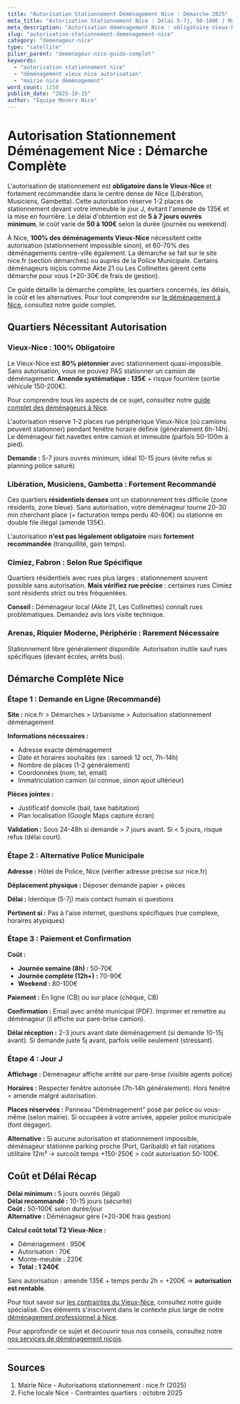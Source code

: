 ```yaml
---
title: "Autorisation Stationnement Déménagement Nice : Démarche 2025"
meta_title: "Autorisation Stationnement Nice : Délai 5-7j, 50-100€ | Mairie"
meta_description: "Autorisation déménagement Nice : obligatoire Vieux-Nice, recommandée centre. Délai 5-7j, coût 50-100€. Démarche nice.fr. Amende 135€ sans. Guide."
slug: "autorisation-stationnement-demenagement-nice"
category: "demenageur-nice"
type: "satellite"
pilier_parent: "demenageur-nice-guide-complet"
keywords:
  - "autorisation stationnement nice"
  - "déménagement vieux nice autorisation"
  - "mairie nice déménagement"
word_count: 1150
publish_date: "2025-10-15"
author: "Équipe Moverz Nice"
---
```


# Autorisation Stationnement Déménagement Nice : Démarche Complète

L'autorisation de stationnement est **obligatoire dans le Vieux-Nice** et fortement recommandée dans le centre dense de Nice (Libération, Musiciens, Gambetta). Cette autorisation réserve 1-2 places de stationnement devant votre immeuble le jour J, évitant l'amende de 135€ et la mise en fourrière. Le délai d'obtention est de **5 à 7 jours ouvrés minimum**, le coût varie de **50 à 100€** selon la durée (journée ou weekend).

À Nice, **100% des déménagements Vieux-Nice** nécessitent cette autorisation (stationnement impossible sinon), et 60-70% des déménagements centre-ville également. La démarche se fait sur le site nice.fr (section démarches) ou auprès de la Police Municipale. Certains déménageurs niçois comme Akte 21 ou Les Collinettes gèrent cette démarche pour vous (+20-30€ de frais de gestion).

Ce guide détaille la démarche complète, les quartiers concernés, les délais, le coût et les alternatives. Pour tout comprendre sur [le déménagement à Nice](/blog/demenageur/demenageur-nice-guide-complet), consultez notre guide complet.

## Quartiers Nécessitant Autorisation

### Vieux-Nice : 100% Obligatoire

Le Vieux-Nice est **80% piétonnier** avec stationnement quasi-impossible. Sans autorisation, vous ne pouvez PAS stationner un camion de déménagement. **Amende systématique : 135€** + risque fourrière (sortie véhicule 150-200€).

Pour comprendre tous les aspects de ce sujet, consultez notre [guide complet des déménageurs à Nice](/blog/demenageur/demenageur-nice-guide-complet).


L'autorisation réserve 1-2 places rue périphérique Vieux-Nice (où camions peuvent stationner) pendant fenêtre horaire définie (généralement 6h-14h). Le déménageur fait navettes entre camion et immeuble (parfois 50-100m à pied).

**Demande :** 5-7 jours ouvrés minimum, idéal 10-15 jours (évite refus si planning police saturé)

### Libération, Musiciens, Gambetta : Fortement Recommandé

Ces quartiers **résidentiels denses** ont un stationnement très difficile (zone résidents, zone bleue). Sans autorisation, votre déménageur tourne 20-30 min cherchant place (+ facturation temps perdu 40-80€) ou stationne en double file illégal (amende 135€).

L'autorisation **n'est pas légalement obligatoire** mais **fortement recommandée** (tranquillité, gain temps).

### Cimiez, Fabron : Selon Rue Spécifique

Quartiers résidentiels avec rues plus larges : stationnement souvent possible sans autorisation. **Mais vérifiez rue précise** : certaines rues Cimiez sont résidents strict ou très fréquentées.

**Conseil :** Déménageur local (Akte 21, Les Collinettes) connaît rues problématiques. Demandez avis lors visite technique.

### Arenas, Riquier Moderne, Périphérie : Rarement Nécessaire

Stationnement libre généralement disponible. Autorisation inutile sauf rues spécifiques (devant écoles, arrêts bus).

## Démarche Complète Nice

### Étape 1 : Demande en Ligne (Recommandé)

**Site :** nice.fr > Démarches > Urbanisme > Autorisation stationnement déménagement

**Informations nécessaires :**
- Adresse exacte déménagement
- Date et horaires souhaités (ex : samedi 12 oct, 7h-14h)
- Nombre de places (1-2 généralement)
- Coordonnées (nom, tel, email)
- Immatriculation camion (si connue, sinon ajout ultérieur)

**Pièces jointes :**
- Justificatif domicile (bail, taxe habitation)
- Plan localisation (Google Maps capture écran)

**Validation :** Sous 24-48h si demande > 7 jours avant. Si < 5 jours, risque refus (délai court).

### Étape 2 : Alternative Police Municipale

**Adresse :** Hôtel de Police, Nice (vérifier adresse précise sur nice.fr)

**Déplacement physique :** Déposer demande papier + pièces

**Délai :** Identique (5-7j) mais contact humain si questions

**Pertinent si :** Pas à l'aise internet, questions spécifiques (rue complexe, horaires atypiques)

### Étape 3 : Paiement et Confirmation

**Coût :**
- **Journée semaine (8h) :** 50-70€
- **Journée complète (12h+) :** 70-90€
- **Weekend :** 80-100€

**Paiement :** En ligne (CB) ou sur place (chèque, CB)

**Confirmation :** Email avec arrêté municipal (PDF). Imprimer et remettre au déménageur (il affiche sur pare-brise camion).

**Délai réception :** 2-3 jours avant date déménagement (si demande 10-15j avant). Si demande juste 5j avant, parfois veille seulement (stressant).

### Étape 4 : Jour J

**Affichage :** Déménageur affiche arrêté sur pare-brise (visible agents police)

**Horaires :** Respecter fenêtre autorisée (7h-14h généralement). Hors fenêtre = amende malgré autorisation.

**Places réservées :** Panneau "Déménagement" posé par police ou vous-même (selon mairie). Si occupées à votre arrivée, appeler police municipale (font dégager).

**Alternative :** Si aucune autorisation et stationnement impossible, déménageur stationne parking proche (Port, Garibaldi) et fait rotations utilitaire 12m³ → surcoût temps +150-250€ > coût autorisation 50-100€.

## Coût et Délai Récap

**Délai minimum :** 5 jours ouvrés (légal)  
**Délai recommandé :** 10-15 jours (sécurité)  
**Coût :** 50-100€ selon durée/jour  
**Alternative :** Déménageur gère (+20-30€ frais gestion)

**Calcul coût total T2 Vieux-Nice :**
- Déménagement : 950€
- Autorisation : 70€
- Monte-meuble : 220€
- **Total : 1 240€**

Sans autorisation : amende 135€ + temps perdu 2h = +200€ → **autorisation est rentable**.

Pour tout savoir sur [les contraintes du Vieux-Nice](/blog/demenageur/demenageur-vieux-nice-acces-difficile), consultez notre guide spécialisé. Ces éléments s'inscrivent dans le contexte plus large de notre [déménagement professionnel à Nice](/blog/demenageur/demenageur-nice-guide-complet).

Pour approfondir ce sujet et découvrir tous nos conseils, consultez notre [nos services de déménagement niçois](/blog/demenageur/demenageur-nice-guide-complet).


---

## Sources

1. Mairie Nice - Autorisations stationnement : nice.fr (2025)
2. Fiche locale Nice - Contraintes quartiers : octobre 2025


